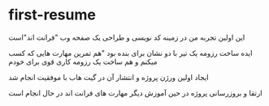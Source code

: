 # first-resume
این اولین تجربه من در زمینه کد نویسی و طراحی یک صفحه وب "فرانت اند"است

ایده ساخت رزومه یک تیر با دو نشان برای بنده بود "هم تمرین مهارت هایی که کسب میکنم و هم ساخت یک رزومه کاری قوی برای خودم

ایجاد اولین ورژن  پروژه و انتشار آن در گیت هاب با موفقیت انجام شد

ارتقا و بروزرسانی  پروژه در حین آموزش دیگر مهارت های فرانت اند در حال انجام است
